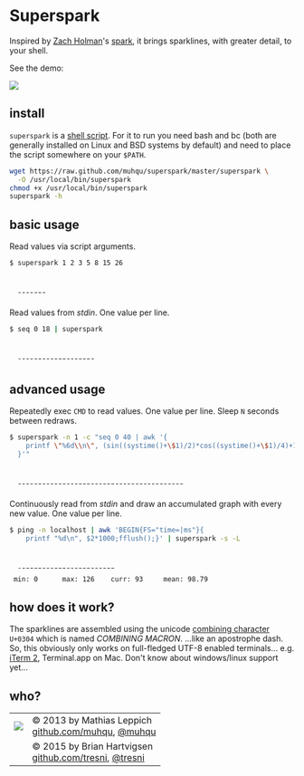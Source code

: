 

Superspark
==========

Inspired by [Zach Holman][]'s [spark][], it brings sparklines, with greater detail, to your shell.

See the demo:

![](demo.gif)


install
-------

`superspark` is a [shell script][source]. For it to run you need bash and bc (both are generally installed on Linux and BSD systems by default) and need to place the script somewhere on your `$PATH`.

```bash
wget https://raw.github.com/muhqu/superspark/master/superspark \
  -O /usr/local/bin/superspark
chmod +x /usr/local/bin/superspark
superspark -h
```

basic usage
-----------

Read values via script arguments.
```bash
$ superspark 1 2 3 5 8 15 26



  ̄̄ ̄̄̄ ̄̄̄̄ ̄̄̄̄̄ ̄̄̄̄̄̄̄ ̄̄̄̄̄̄̄̄̄̄̄̄ ̄̄̄̄̄̄̄̄̄̄̄̄̄̄̄̄̄̄̄
```

Read values from *stdin*. One value per line.
```bash
$ seq 0 18 | superspark



  ̄ ̄̄ ̄̄̄ ̄̄̄̄ ̄̄̄̄̄ ̄̄̄̄̄̄ ̄̄̄̄̄̄̄ ̄̄̄̄̄̄̄̄ ̄̄̄̄̄̄̄̄̄ ̄̄̄̄̄̄̄̄̄̄ ̄̄̄̄̄̄̄̄̄̄̄ ̄̄̄̄̄̄̄̄̄̄̄̄ ̄̄̄̄̄̄̄̄̄̄̄̄̄ ̄̄̄̄̄̄̄̄̄̄̄̄̄̄ ̄̄̄̄̄̄̄̄̄̄̄̄̄̄̄ ̄̄̄̄̄̄̄̄̄̄̄̄̄̄̄̄ ̄̄̄̄̄̄̄̄̄̄̄̄̄̄̄̄̄ ̄̄̄̄̄̄̄̄̄̄̄̄̄̄̄̄̄̄ ̄̄̄̄̄̄̄̄̄̄̄̄̄̄̄̄̄̄̄
```


advanced usage
--------------

Repeatedly exec `CMD` to read values. One value per line. Sleep `N` seconds between redraws.
```bash
$ superspark -n 1 -c "seq 0 40 | awk '{
    printf \"%6d\\n\", (sin((systime()+\$1)/2)*cos((systime()+\$1)/4)+1)*20;
  }'"



  ̄̄̄̄̄̄̄̄̄̄̄̄̄̄̄̄ ̄̄̄̄̄̄̄̄̄̄̄ ̄̄̄̄̄̄̄ ̄̄̄̄ ̄̄̄̄ ̄̄̄̄̄̄̄ ̄̄̄̄̄̄̄̄̄̄ ̄̄̄̄̄̄̄̄̄̄̄ ̄̄̄̄̄̄̄̄̄̄̄ ̄̄̄̄̄̄̄̄ ̄̄̄̄̄ ̄̄̄̄ ̄̄̄̄̄ ̄̄̄̄̄̄̄̄̄ ̄̄̄̄̄̄̄̄̄̄̄̄̄̄ ̄̄̄̄̄̄̄̄̄̄̄̄̄̄̄̄̄̄ ̄̄̄̄̄̄̄̄̄̄̄̄̄̄̄̄̄̄̄ ̄̄̄̄̄̄̄̄̄̄̄̄̄̄̄̄̄̄ ̄̄̄̄̄̄̄̄̄̄̄̄̄̄̄ ̄̄̄̄̄̄̄̄̄̄̄̄ ̄̄̄̄̄̄̄̄̄̄̄̄ ̄̄̄̄̄̄̄̄̄̄̄̄̄ ̄̄̄̄̄̄̄̄̄̄̄̄̄̄̄̄ ̄̄̄̄̄̄̄̄̄̄̄̄̄̄̄̄̄̄̄ ̄̄̄̄̄̄̄̄̄̄̄̄̄̄̄̄̄̄̄ ̄̄̄̄̄̄̄̄̄̄̄̄̄̄̄̄̄ ̄̄̄̄̄̄̄̄̄̄̄̄ ̄̄̄̄̄̄̄ ̄̄̄̄ ̄̄̄̄ ̄̄̄̄̄̄ ̄̄̄̄̄̄̄̄̄ ̄̄̄̄̄̄̄̄̄̄̄ ̄̄̄̄̄̄̄̄̄̄̄ ̄̄̄̄̄̄̄̄̄ ̄̄̄̄̄̄ ̄̄̄̄ ̄̄̄̄̄ ̄̄̄̄̄̄̄̄ ̄̄̄̄̄̄̄̄̄̄̄̄̄ ̄̄̄̄̄̄̄̄̄̄̄̄̄̄̄̄̄
```


Continuously read from *stdin* and draw an accumulated graph with every new value. One value per line.
```bash
$ ping -n localhost | awk 'BEGIN{FS="time=|ms"}{
    printf "%d\n", $2*1000;fflush();}' | superspark -s -L



  ̄ ̄̄̄̄̄̄̄̄̄̄̄̄ ̄̄̄̄̄̄̄̄̄̄̄̄̄̄̄̄̄̄ ̄̄̄̄̄̄̄̄̄̄̄̄̄̄̄̄ ̄̄̄̄̄̄̄̄̄̄̄̄̄̄̄̄̄̄ ̄̄̄̄̄̄̄̄̄̄̄̄̄̄̄̄ ̄̄̄̄̄̄̄̄̄̄̄̄̄̄̄̄̄̄ ̄̄̄̄̄̄̄̄̄̄̄̄̄̄̄̄̄̄̄ ̄̄̄̄̄̄̄̄̄̄̄̄̄̄̄̄ ̄̄̄̄̄̄̄̄̄̄̄̄̄̄̄̄̄ ̄̄̄̄̄̄̄̄̄̄̄̄̄̄̄̄ ̄̄̄̄̄̄̄̄̄̄̄̄̄̄̄ ̄̄̄̄̄̄̄̄̄̄̄̄̄̄̄̄̄ ̄̄̄̄̄̄̄̄̄̄̄̄̄̄̄̄ ̄̄̄̄̄̄̄̄̄̄̄̄̄̄̄̄̄̄̄ ̄̄̄̄̄̄̄̄̄̄̄̄̄̄̄̄ ̄̄̄̄̄̄̄̄̄̄̄̄̄̄̄̄̄̄ ̄̄̄̄̄̄̄̄̄̄̄̄̄̄̄ ̄̄̄̄̄̄̄̄̄̄̄̄̄̄̄̄ ̄̄̄̄̄̄̄̄̄̄̄̄̄̄̄̄̄̄ ̄̄̄̄̄̄̄̄̄̄̄̄̄̄̄ ̄̄̄̄̄̄̄̄̄̄ ̄̄̄̄̄̄̄̄̄̄̄̄̄̄̄̄̄ ̄̄̄̄̄̄̄̄̄̄̄̄̄̄̄
 min: 0      max: 126    curr: 93     mean: 98.79
```


how does it work?
-----------------

The sparklines are assembled using the unicode [combining character][] `U+0304` which is named *COMBINING MACRON*. ...like an apostrophe dash. So, this obviously only works on full-fledged UTF-8 enabled terminals... e.g. [iTerm 2][], Terminal.app on Mac. Don't know about windows/linux support yet...


who?
----

|   |   |
|---|---|
| ![](http://gravatar.com/avatar/0ad964bc2b83e0977d8f70816eda1c70) | © 2013 by Mathias Leppich <br>  [github.com/muhqu](https://github.com/muhqu), [@muhqu](http://twitter.com/muhqu) |
|   | © 2015 by Brian Hartvigsen <br>[github.com/tresni](https://github.com/tresni), [@tresni](http://twitter.com/tresni)  |


[source]: superspark
[Zach Holman]: https://github.com/holman
[spark]: https://github.com/holman/spark
[combining character]: http://en.wikipedia.org/wiki/Combining_character
[iTerm 2]: http://www.iterm2.com/
